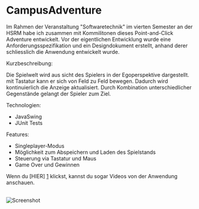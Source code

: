 # CampusAdventure

Im Rahmen der Veranstaltung "Softwaretechnik" im vierten Semester an der HSRM habe ich zusammen mit Kommilitonen dieses Point-and-Click Adventure entwickelt.
Vor der eigentlichen Entwicklung wurde eine Anforderungsspezifikation und ein Designdokument erstellt, anhand derer schliesslich die Anwendung entwickelt wurde.

Kurzbeschreibung:

Die Spielwelt wird aus sicht des Spielers in der Egoperspektive dargestellt. mit Tastatur kann er sich von Feld zu Feld bewegen. Dadurch wird kontinuierlich die Anzeige aktualisiert. Durch Kombination unterschiedlicher Gegenstände gelangt der Spieler zum Ziel. 

Technologien:
- JavaSwing
- JUnit Tests

Features:
- Singleplayer-Modus
- Möglichkeit zum Abspeichern und Laden des Spielstands
- Steuerung via Tastatur und Maus
- Game Over und Gewinnen

Wenn du [HIER] [1] klickst, kannst du sogar Videos von der Anwendung anschauen.
</br>
</br>

[1]: http://www.mi.hs-rm.de/~tsche001               "HIER"

![Screenshot](https://raw.github.com/eyesfocus/CampusAdventure/master/screenshot/runninggame.png)

